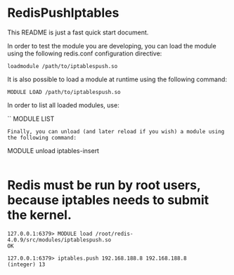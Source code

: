 # RedisPushIptables

This README is just a fast quick start document.

In order to test the module you are developing, you can load the module using the following redis.conf configuration directive:

```
loadmodule /path/to/iptablespush.so
```

It is also possible to load a module at runtime using the following command:

```
MODULE LOAD /path/to/iptablespush.so
```

In order to list all loaded modules, use:

``
MODULE LIST
```
Finally, you can unload (and later reload if you wish) a module using the following command:
```

MODULE unload iptables-insert 
```
``````


# Redis must be run by root users, because iptables needs to submit the kernel.



```
127.0.0.1:6379> MODULE load /root/redis-4.0.9/src/modules/iptablespush.so
OK
```

```
127.0.0.1:6379> iptables.push 192.168.188.8 192.168.188.8
(integer) 13
```
